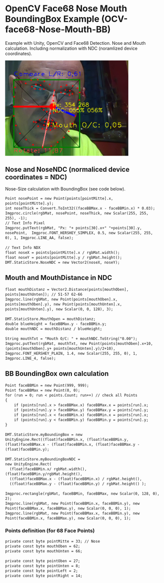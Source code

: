 
# OpenCV Face68 Nose Mouth BoundingBox Example (OCV-face68-Nose-Mouth-BB)

Example with Unity, OpenCV and Face68 Detection. Nose and Mouth calculation. Including normalization with NDC (noramlized device coordinates).

<img src="./face68_nose.png" width="400">

## Nose and NoseNDC (normaliced device coordinates = NDC)
Nose-Size calculation with BoundingBox (see code below).
```
Point nosePoint = new Point(points[pointMitte].x, points[pointMitte].y);
int noseThick = Convert.ToInt32((faceBBMax.x - faceBBMin.x) * 0.03);
Imgproc.circle(rgbMat, nosePoint, noseThick, new Scalar(255, 255, 255), -1);
// Text Info Pixel
Imgproc.putText(rgbMat, "Px: "+ points[30].x+" "+points[30].y, nosePoint,  Imgproc.FONT_HERSHEY_SIMPLEX, 0.5, new Scalar(255, 255, 0), 1, Imgproc.LINE_AA, false);

// Text Info NDX 
float noseX = points[pointMitte].x / rgbMat.width();
float noseY = points[pointMitte].y / rgbMat.height();
DMT.StaticStore.NoseNDC = new Vector2(noseX, noseY);
```

## Mouth and MouthDistance in NDC

```
float mouthDistanz = Vector2.Distance(points[mouthOben], points[mouthUnten]); // 51-57 62-66
Imgproc.line(rgbMat, new Point(points[mouthOben].x, points[mouthOben].y), new Point(points[mouthUnten].x, points[mouthUnten].y), new Scalar(0, 0, 128), 3);

DMT.StaticStore.MouthOpen = mouthDistanz;
double blueHeight = faceBBMax.y - faceBBMin.y;
double mouthNDC = mouthDistanz / blueHeight;

String mouthTxt = "Mouth O/C: " + mouthNDC.ToString("0.00");
Imgproc.putText(rgbMat, mouthTxt, new Point(points[mouthOben].x+10, (points[mouthOben].y+ points[mouthUnten].y)/2+10),
Imgproc.FONT_HERSHEY_PLAIN, 1.4, new Scalar(255, 255, 0), 1, Imgproc.LINE_4, false);

```

## BB BoundingBox own calculation

```
Point faceBBMin = new Point(999, 999);
Point faceBBMax = new Point(0, 0);
for (run = 0; run < points.Count; run++) // check all Points
{
    if (points[run].x > faceBBMax.x) faceBBMax.x = points[run].x;
    if (points[run].y > faceBBMax.y) faceBBMax.y = points[run].y;
    if (points[run].x < faceBBMin.x) faceBBMin.x = points[run].x;
    if (points[run].y < faceBBMin.y) faceBBMin.y = points[run].y;
}

DMT.StaticStore.myBoundingBox = new UnityEngine.Rect((float)faceBBMin.x, (float)faceBBMin.y, (float)faceBBMax.x - (float)faceBBMin.x, (float)faceBBMax.y - (float)faceBBMin.y);

DMT.StaticStore.myBoundingBoxNDC =
new UnityEngine.Rect(
  (float)faceBBMin.x/ rgbMat.width(), (float)faceBBMin.y/rgbMat.height(), 
  ((float)faceBBMax.x - (float)faceBBMin.x) / rgbMat.height(), 
  ((float)faceBBMax.y - (float)faceBBMin.y) / rgbMat.height() );

Imgproc.rectangle(rgbMat, faceBBMin, faceBBMax, new Scalar(0, 128, 0), 2);
Imgproc.line(rgbMat, new Point(faceBBMin.x, faceBBMin.y), new Point(faceBBMax.x, faceBBMax.y), new Scalar(0, 0, 0), 1);
Imgproc.line(rgbMat, new Point(faceBBMax.x, faceBBMin.y), new Point(faceBBMin.x, faceBBMax.y), new Scalar(0, 0, 0), 1);
```

### Points definition (for 68 Face Points)
```
private const byte pointMitte = 33; // Nose
private const byte mouthOben = 62;
private const byte mouthUnten = 66;

private const byte pointOben = 27;
private const byte pointUnten = 8;
private const byte pointLeft = 2;
private const byte pointRight = 14;
```
